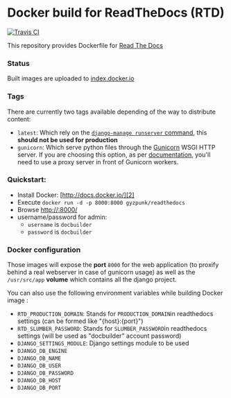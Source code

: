 Docker build for ReadTheDocs (RTD)
==================================

[![Travis CI](https://travis-ci.org/gyzpunk/readthedocs.svg)](https://travis-ci.org/gyzpunk/readthedocs)

This repository provides Dockerfile for [Read The Docs][0]

### Status
Built images are uploaded to [index.docker.io][1]

### Tags

There are currently two tags available depending of the way to distribute content:

 -  `latest`: Which rely on the [`django-manage runserver` command][6], this **should not be used for production**
 -  `gunicorn`: Which serve python files through the [Gunicorn][5] WSGI HTTP server.
    If you are choosing this option, as per [documentation][7], you'll need to use a proxy server in front of Gunicorn workers.

### Quickstart:

 - Install Docker: [http://docs.docker.io/][2]
 - Execute `docker run -d -p 8000:8000 gyzpunk/readthedocs`
 - Browse [http://<your server ip address>:8000/][3]
 - username/password for admin:
   - `username` is `docbuilder`
   - `password` is `docbuilder`

### Docker configuration

Those images will expose the **port** `8000` for the web application (to proxify behind a real webserver in case of gunicorn usage) as well as the `/usr/src/app` **volume** which contains all the django project.

You can also use the following environment variables while building Docker image :

 -  `RTD_PRODUCTION_DOMAIN`: Stands for `PRODUCTION_DOMAIN`in readthedocs settings (can be formed like "{host}:{port}")
 -  `RTD_SLUMBER_PASSWORD`: Stands for `SLUMBER_PASSWORD`in readthedocs settings (will be used as "docbuilder" account password)
 -  `DJANGO_SETTINGS_MODULE`: Django settings module to be used
 -  `DJANGO_DB_ENGINE`
 -  `DJANGO_DB_NAME`
 -  `DJANGO_DB_USER`
 -  `DJANGO_DB_PASSWORD`
 -  `DJANGO_DB_HOST`
 -  `DJANGO_DB_PORT`

  [0]: http://readthedocs.org
  [1]: https://index.docker.io/u/shaker/
  [2]: http://docs.docker.io/en/latest/ "docs.docker.io"
  [3]: http://127.0.0.1:8000/
  [4]: https://docs.readthedocs.org/en/latest/settings.html
  [5]: http://gunicorn.org/
  [6]: https://docs.djangoproject.com/en/1.9/ref/django-admin/#runserver-port-or-address-port
  [7]: http://docs.gunicorn.org/en/latest/deploy.html
